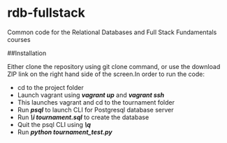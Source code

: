 rdb-fullstack
=============

Common code for the Relational Databases and Full Stack Fundamentals courses

##Installation

Either clone the repository using git clone command, or use the download ZIP link on the right hand side of the screen.In order to run the code:
- cd to the project folder
- Launch vagrant using ***vagrant up*** and ***vagrant ssh***
- This launches vagrant and cd to the tournament folder
- Run ***psql*** to launch CLI for Postgresql database server
- Run ***\i tournament.sql*** to create the database
- Quit the psql CLI using ***\q***
- Run ***python tournament_test.py***
